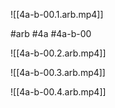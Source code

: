 

![[4a-b-00.1.arb.mp4]]

#arb #4a #4a-b-00



![[4a-b-00.2.arb.mp4]]



![[4a-b-00.3.arb.mp4]]



![[4a-b-00.4.arb.mp4]]

